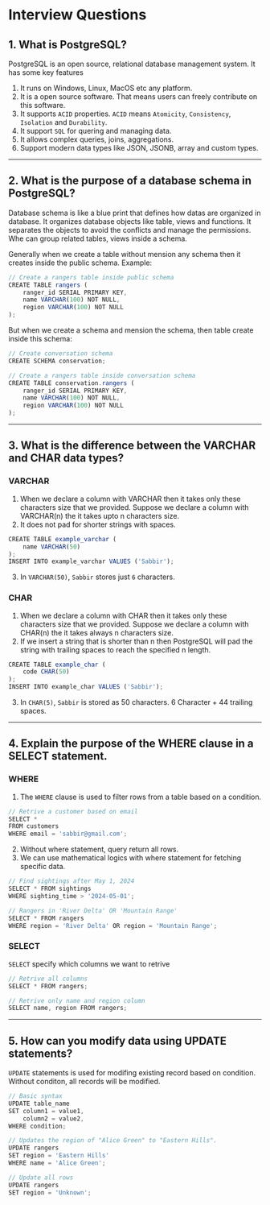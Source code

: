 # Interview Questions

## 1. What is PostgreSQL?

PostgreSQL is an open source, relational database management system. It has some key features 

1. It runs on Windows, Linux, MacOS etc any platform.
2. It is a open source software. That means users can freely contribute on this software.
3. It supports `ACID` properties. `ACID` means `Atomicity`, `Consistency`, `Isolation` and `Durability`.
4. It support `SQL` for quering and managing data.
5. It allows complex queries, joins, aggregations.
6. Support modern data types like JSON, JSONB, array and custom types.

---


## 2. What is the purpose of a database schema in PostgreSQL?

Database schema is like a blue print that defines how datas are organized in database. It organizes database objects like table, views and functions. It separates the objects to avoid the conflicts and manage the permissions. Whe can group related tables, views inside a schema.

Generally when we create a table without mension any schema then it creates inside the public schema. Example:

```ts
// Create a rangers table inside public schema
CREATE TABLE rangers (
    ranger_id SERIAL PRIMARY KEY,
    name VARCHAR(100) NOT NULL,
    region VARCHAR(100) NOT NULL
);
```

But when we create a schema and mension the schema, then table create inside this schema:

```ts
// Create conversation schema
CREATE SCHEMA conservation;

// Create a rangers table inside conversation schema
CREATE TABLE conservation.rangers (
    ranger_id SERIAL PRIMARY KEY,
    name VARCHAR(100) NOT NULL,
    region VARCHAR(100) NOT NULL
);
```

---


## 3. What is the difference between the VARCHAR and CHAR data types?

### VARCHAR

1. When we declare a column with VARCHAR then it takes only these characters size that we provided. Suppose we declare a column with VARCHAR(n) the it takes upto n characters size. 
2.  It does not pad for shorter strings with spaces.

```ts
CREATE TABLE example_varchar (
    name VARCHAR(50)
);
INSERT INTO example_varchar VALUES ('Sabbir');
```
3. In `VARCHAR(50)`, `Sabbir` stores just `6` characters.

### CHAR

1. When we declare a column with CHAR then it takes only these characters size that we provided. Suppose we declare a column with CHAR(n) the it takes always n characters size.
2. If we insert a string that is shorter than n then PostgreSQL will pad the string with trailing spaces to reach the specified n length.

```ts
CREATE TABLE example_char (
    code CHAR(50)
);
INSERT INTO example_char VALUES ('Sabbir');
```
3. In `CHAR(5)`, `Sabbir` is stored as 50 characters. 6 Character + 44 trailing spaces.

---


## 4. Explain the purpose of the WHERE clause in a SELECT statement.

### WHERE

1. The `WHERE` clause is used to filter rows from a table based on a condition.

```ts
// Retrive a customer based on email
SELECT *
FROM customers
WHERE email = 'sabbir@gmail.com';
```

2. Without where statement, query return all rows.
3. We can use mathematical logics with where statement for fetching specific data. 

```ts
// Find sightings after May 1, 2024
SELECT * FROM sightings
WHERE sighting_time > '2024-05-01';

// Rangers in 'River Delta' OR 'Mountain Range'
SELECT * FROM rangers
WHERE region = 'River Delta' OR region = 'Mountain Range';
```

### SELECT

`SELECT` specify which columns we want to retrive

```ts
// Retrive all columns
SELECT * FROM rangers;

// Retrive only name and region column
SELECT name, region FROM rangers;
```

---


## 5. How can you modify data using UPDATE statements?

`UPDATE` statements is used for modifing existing record based on condition. Without conditon, all records will be modified.

```ts
// Basic syntax
UPDATE table_name
SET column1 = value1,
    column2 = value2,
WHERE condition;
```

```ts
// Updates the region of "Alice Green" to "Eastern Hills".
UPDATE rangers
SET region = 'Eastern Hills'
WHERE name = 'Alice Green';

// Update all rows
UPDATE rangers
SET region = 'Unknown';
```
